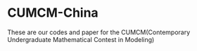 # CUMCM-China
These are our codes and paper for the CUMCM(Contemporary Undergraduate Mathematical Contest in Modeling)
